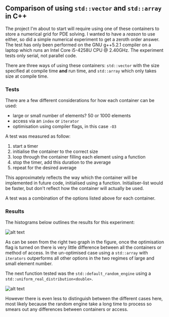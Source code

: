 Comparison of using `std::vector` and `std::array` in C++
------

The project I'm about to start will require using one of these containers to store a numerical grid for PDE solving. I wanted to have a *reason* to use either, so did a simple numerical experiment to get a zeroth order answer. The test has only been performed on the GNU g++5.2.1 compiler on a laptop which runs an Intel Core i5-4258U CPU @ 2.40GHz. The experiment tests only serial, not parallel code.

There are three ways of using these containers: `std::vector` with the size specified at compile time **and** run time, and `std::array` which only takes size at compile time.

### Tests

There are a few different considerations for how each container can be used:
* large or small number of elements? 50 or 1000 elements
* access via an `index` or `iterator`
* optimisation using compiler flags, in this case `-O3`

A test was measured as follow:
1. start a timer
2. initialise the container to the correct size
3. loop through the container filling each element using a function
4. stop the timer, add this duration to the average
5. repeat for the desired average

This approximately reflects the way which the container will be implemented in future code, initialised using a function. Initialiser-list would be faster, but don't reflect how the container will actually be used.

A test was a combination of the options listed above for each container.

### Results

The histograms below outlines the results for this experiment:

![alt text](Container-Experiment/write-function.png "Experiment comparing std::vector and std::array")

As can be seen from the right two graph in the figure, once the optimisation flag is turned on there is very little difference between all the containers or method of access. In the un-optimised case using a `std::array` with `iterators` outperforms all other options in the two regimes of large and small element number.


The next function tested was the `std::default_random_engine` using a `std::uniform_real_distribution<double>`.

![alt text](Container-Experiment/write-random.png "Experiment comparing std::vector and std::array")

However there is even less to distinguish between the different cases here, most likely because the random engine take a long time to process so smears out any differences between containers or access.


